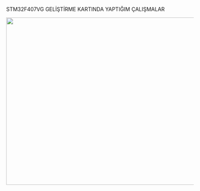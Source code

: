 STM32F407VG GELİŞTİRME KARTINDA YAPTIĞIM ÇALIŞMALAR


<img src="https://ae01.alicdn.com/kf/H79de763a91f442c1a0d10086a47122c6C/Orijinal-ST-STM32F4DISCOVERY-STM32F407G-DISC1-i-in-Discovery-kiti-STM32-F4-serisi-STM32F407-MCU.jpg_Q90.jpg_.webp" width="600" height="450">

